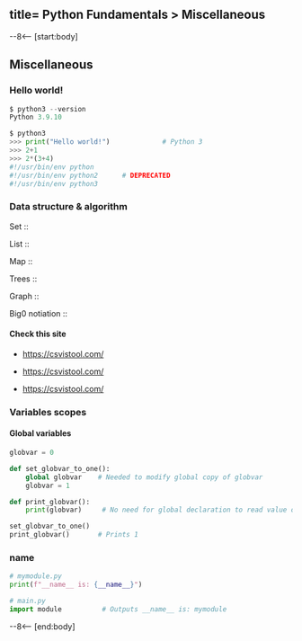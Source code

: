title= Python Fundamentals > Miscellaneous
---
--8<-- [start:body]
## Miscellaneous

### Hello world!

```python
$ python3 --version
Python 3.9.10

$ python3
>>> print("Hello world!")             # Python 3
>>> 2+1
>>> 2*(3+4)
#!/usr/bin/env python
#!/usr/bin/env python2      # DEPRECATED
#!/usr/bin/env python3
```


### Data structure & algorithm

 Set ::

 List ::

 Map ::

 Trees ::

 Graph ::

 Big0 notiation ::

#### Check this site

 * https://csvistool.com/

 * https://csvistool.com/

 * https://csvistool.com/

### Variables scopes

#### Global variables

```python
globvar = 0

def set_globvar_to_one():
    global globvar    # Needed to modify global copy of globvar
    globvar = 1

def print_globvar():
    print(globvar)     # No need for global declaration to read value of globvar

set_globvar_to_one()
print_globvar()       # Prints 1
```

### __name__

```python
# mymodule.py
print(f"__name__ is: {__name__}")
```

```python
# main.py
import module          # Outputs __name__ is: mymodule
```
--8<-- [end:body]
